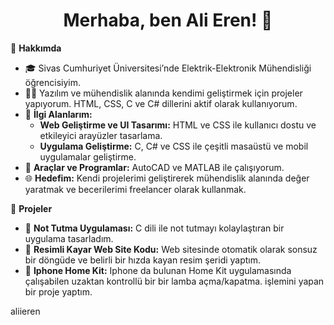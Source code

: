 <h1 align="center">Merhaba, ben Ali Eren! 👋</h1>

🌱 **Hakkımda**  
- 🎓 Sivas Cumhuriyet Üniversitesi’nde Elektrik-Elektronik Mühendisliği öğrencisiyim.
- 🧑‍💻 Yazılım ve mühendislik alanında kendimi geliştirmek için projeler yapıyorum. HTML, CSS, C ve C# dillerini aktif olarak kullanıyorum.
- 🚀 **İlgi Alanlarım:** 
  - **Web Geliştirme ve UI Tasarımı:** HTML ve CSS ile kullanıcı dostu ve etkileyici arayüzler tasarlama.
  - **Uygulama Geliştirme:** C, C# ve CSS ile çeşitli masaüstü ve mobil uygulamalar geliştirme.
- 🔧 **Araçlar ve Programlar:** AutoCAD ve MATLAB ile çalışıyorum.
- 🌐 **Hedefim:** Kendi projelerimi geliştirerek mühendislik alanında değer yaratmak ve becerilerimi freelancer olarak kullanmak.

📝 **Projeler**  
- 📌 **Not Tutma Uygulaması:** C dili ile not tutmayı kolaylaştıran bir uygulama tasarladım.
- 📌 **Resimli Kayar Web Site Kodu:** Web sitesinde otomatik olarak sonsuz bir döngüde ve belirli bir hızda kayan resim şeridi yaptım.
- 📌 **Iphone Home Kit:** Iphone da bulunan Home Kit uygulamasında çalışabilen uzaktan kontrollü bir bir lamba açma/kapatma. işlemini yapan bir proje yaptım.


aliieren

<!---
aliieren/aliieren is a ✨ special ✨ repository because its `README.md` (this file) appears on your GitHub profile.
You can click the Preview link to take a look at your changes.
--->
